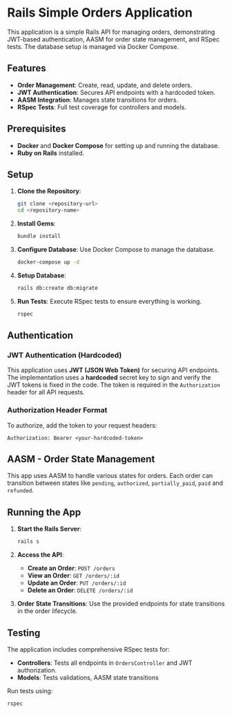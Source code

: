 # Rails Simple Orders Application

This application is a simple Rails API for managing orders, demonstrating JWT-based authentication, AASM for order state management, and RSpec tests. The database setup is managed via Docker Compose.

## Features
- **Order Management**: Create, read, update, and delete orders.
- **JWT Authentication**: Secures API endpoints with a hardcoded token.
- **AASM Integration**: Manages state transitions for orders.
- **RSpec Tests**: Full test coverage for controllers and models.

## Prerequisites
- **Docker** and **Docker Compose** for setting up and running the database.
- **Ruby on Rails** installed.

## Setup

1. **Clone the Repository**:
   ```bash
   git clone <repository-url>
   cd <repository-name>
   ```

2. **Install Gems**:
   ```bash
   bundle install
   ```

3. **Configure Database**:
   Use Docker Compose to manage the database.
   ```bash
   docker-compose up -d
   ```

4. **Setup Database**:
   ```bash
   rails db:create db:migrate
   ```

5. **Run Tests**:
   Execute RSpec tests to ensure everything is working.
   ```bash
   rspec
   ```

## Authentication

### JWT Authentication (Hardcoded)
This application uses **JWT (JSON Web Token)** for securing API endpoints. The implementation uses a **hardcoded** secret key to sign and verify the JWT tokens is fixed in the code. The token is required in the `Authorization` header for all API requests.

### Authorization Header Format
To authorize, add the token to your request headers:
```
Authorization: Bearer <your-hardcoded-token>
```

## AASM - Order State Management
This app uses AASM to handle various states for orders. Each order can transition between states like `pending`, `authorized`, `partially_paid`, `paid` and `refunded`.

## Running the App

1. **Start the Rails Server**:
   ```bash
   rails s
   ```

2. **Access the API**:
   - **Create an Order**: `POST /orders`
   - **View an Order**: `GET /orders/:id`
   - **Update an Order**: `PUT /orders/:id`
   - **Delete an Order**: `DELETE /orders/:id`

3. **Order State Transitions**: Use the provided endpoints for state transitions in the order lifecycle.

## Testing

The application includes comprehensive RSpec tests for:
- **Controllers**: Tests all endpoints in `OrdersController` and JWT authorization.
- **Models**: Tests validations, AASM state transitions

Run tests using:
```bash
rspec
```